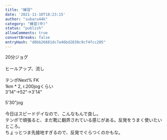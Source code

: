 ```yaml
---
title: "練習"
date: '2021-11-10T18:23:15'
author: "subaru44k"
category: "練習(中)"
status: "publish"
allowComments: true
convertBreaks: false
entryHash: "d8bb26681dc7a46bd2839c9cf4fcc205"
---
```

20分ジョグ<br>
<br>
ヒールアップ、流し<br>
<br>
テンポNext% FK<br>
1km * 2, r.200jogくらい<br>
3'14"→52"→3'14"<br>
<br>
5'30"jog<br>
<br>
今日はスピードデイなので、こんなもんで良し。<br>
テンポで頑張ると、まだ靴に翻弄されている感じがある。反発をうまく使いたいところ。<br>
ちょっとつま先接地すぎるので、反発でぐらつくのかもな。
